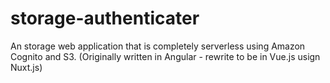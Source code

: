 # storage-authenticater
An storage web application that is completely serverless using Amazon Cognito and S3. (Originally written in Angular - rewrite to be in Vue.js usign Nuxt.js)

